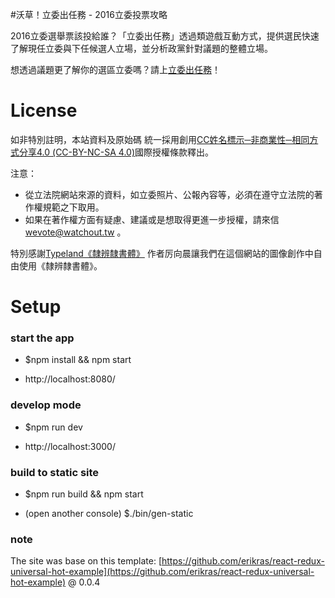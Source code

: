 
#沃草！立委出任務 - 2016立委投票攻略


2016立委選舉票該投給誰？「立委出任務」透過類遊戲互動方式，提供選民快速了解現任立委與下任候選人立場，並分析政黨針對議題的整體立場。

想透過議題更了解你的選區立委嗎？請上[立委出任務](http://wevote.tw/)！


# License

如非特別註明，本站資料及原始碼 統一採用創用[CC姓名標示─非商業性─相同方式分享4.0 (CC-BY-NC-SA 4.0)](https://creativecommons.org/licenses/by-nc-sa/4.0/)國際授權條款釋出。

注意：

- 從立法院網站來源的資料，如立委照片、公報內容等，必須在遵守立法院的著作權規範之下取用。
- 如果在著作權方面有疑慮、建議或是想取得更進一步授權，請來信 wevote@watchout.tw 。

特別感謝[Typeland《隸辨隸書體》](http://wytype.com/typeface/earlier/) 作者厉向晨讓我們在這個網站的圖像創作中自由使用《隸辨隸書體》。


# Setup

### start the app

- $npm install && npm start

- http://localhost:8080/

### develop mode

- $npm run dev

- http://localhost:3000/

### build to static site

- $npm run build && npm start

- (open another console) $./bin/gen-static


### note

The site was base on this template: [https://github.com/erikras/react-redux-universal-hot-example](https://github.com/erikras/react-redux-universal-hot-example) @ 0.0.4
